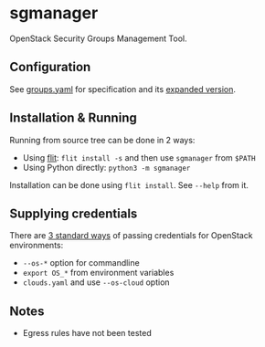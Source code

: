 # sgmanager

OpenStack Security Groups Management Tool.

## Configuration

See [groups.yaml](examples/groups.yaml) for specification
and its [expanded version](examples/groups.expanded.yaml).

## Installation & Running

Running from source tree can be done in 2 ways:

* Using [flit](https://flit.readthedocs.io): `flit install -s` and then use `sgmanager` from `$PATH`
* Using Python directly: `python3 -m sgmanager`

Installation can be done using `flit install`. See `--help` from it.

## Supplying credentials

There are [3 standard ways](https://docs.openstack.org/openstacksdk/latest/user/config/configuration.html)
of passing credentials for OpenStack environments:

* `--os-*` option for commandline
* `export OS_*` from environment variables
* `clouds.yaml` and use `--os-cloud` option

## Notes

- Egress rules have not been tested
